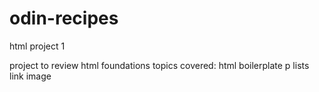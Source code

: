 # odin-recipes
html project 1

project to review html foundations
topics covered:
html boilerplate
p
lists
link
image
